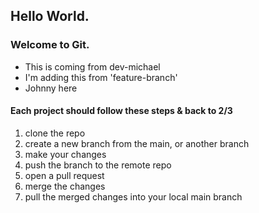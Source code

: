## Hello World.
### Welcome to Git.

- This is coming from dev-michael
- I'm adding this from 'feature-branch'
- Johnny here

#### Each project should follow these steps & back to 2/3
1) clone the repo
2) create a new branch from the main, or another branch
3) make your changes 
4) push the branch to the remote repo
5) open a pull request
6) merge the changes
7) pull the merged changes into your local main branch